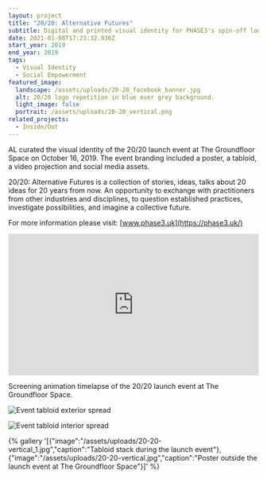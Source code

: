 ```yaml
---
layout: project
title: "20/20: Alternative Futures"
subtitle: Digital and printed visual identity for PHASE3's spin-off launch event.
date: 2021-01-08T17:23:32.936Z
start_year: 2019
end_year: 2019
tags:
  - Visual Identity
  - Social Empowerment
featured_image:
  landscape: /assets/uploads/20-20_facebook_banner.jpg
  alt: 20/20 logo repetition in blue over grey background.
  light_image: false
  portrait: /assets/uploads/20-20_vertical.png
related_projects:
  - Inside/Out
---
```

AL curated the visual identity of the 20/20 launch event at The Groundfloor Space on October 16, 2019. The event branding included a poster, a tabloid, a video projection and social media assets. 

20/20: Alternative Futures is a collection of stories, ideas, talks about 20 ideas for 20 years from now. An opportunity to exchange with practitioners from other industries and disciplines, to question established practices, investigate possibilities, and imagine a collective future.

For more information please visit: [www.phase3.uk](https://phase3.uk/)

<div style="padding:56.25% 0 0 0;position:relative;"><iframe src="https://player.vimeo.com/video/498748479?autoplay=1&loop=1&title=0&byline=0&portrait=0" style="position:absolute;top:0;left:0;width:100%;height:100%;" frameborder="0" allow="autoplay; fullscreen" allowfullscreen></iframe></div><script src="https://player.vimeo.com/api/player.js"></script>

Screening animation timelapse of the 20/20 launch event at The Groundfloor Space.

![Event tabloid exterior spread](/assets/uploads/20-20_1.jpg "Event tabloid exterior spread")

![Event tabloid interior spread](/assets/uploads/20-copy.jpg "Event tabloid interior spread")

{% gallery '[{"image":"/assets/uploads/20-20-vertical_1.jpg","caption":"Tabloid stack during the launch event"},{"image":"/assets/uploads/20-20-vertical.jpg","caption":"Poster outside the launch event at The Groundfloor Space"}]' %}